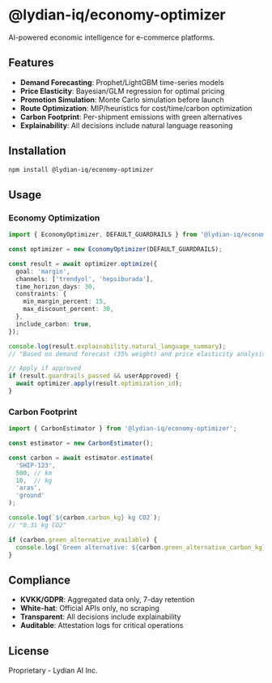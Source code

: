 # @lydian-iq/economy-optimizer

AI-powered economic intelligence for e-commerce platforms.

## Features

- **Demand Forecasting**: Prophet/LightGBM time-series models
- **Price Elasticity**: Bayesian/GLM regression for optimal pricing
- **Promotion Simulation**: Monte Carlo simulation before launch
- **Route Optimization**: MIP/heuristics for cost/time/carbon optimization
- **Carbon Footprint**: Per-shipment emissions with green alternatives
- **Explainability**: All decisions include natural language reasoning

## Installation

```bash
npm install @lydian-iq/economy-optimizer
```

## Usage

### Economy Optimization

```typescript
import { EconomyOptimizer, DEFAULT_GUARDRAILS } from '@lydian-iq/economy-optimizer';

const optimizer = new EconomyOptimizer(DEFAULT_GUARDRAILS);

const result = await optimizer.optimize({
  goal: 'margin',
  channels: ['trendyol', 'hepsiburada'],
  time_horizon_days: 30,
  constraints: {
    min_margin_percent: 15,
    max_discount_percent: 30,
  },
  include_carbon: true,
});

console.log(result.explainability.natural_language_summary);
// "Based on demand forecast (35% weight) and price elasticity analysis (40% weight)..."

// Apply if approved
if (result.guardrails_passed && userApproved) {
  await optimizer.apply(result.optimization_id);
}
```

### Carbon Footprint

```typescript
import { CarbonEstimator } from '@lydian-iq/economy-optimizer';

const estimator = new CarbonEstimator();

const carbon = await estimator.estimate(
  'SHIP-123',
  500, // km
  10,  // kg
  'aras',
  'ground'
);

console.log(`${carbon.carbon_kg} kg CO2`);
// "0.31 kg CO2"

if (carbon.green_alternative_available) {
  console.log(`Green alternative: ${carbon.green_alternative_carbon_kg} kg CO2`);
}
```

## Compliance

- **KVKK/GDPR**: Aggregated data only, 7-day retention
- **White-hat**: Official APIs only, no scraping
- **Transparent**: All decisions include explainability
- **Auditable**: Attestation logs for critical operations

## License

Proprietary - Lydian AI Inc.
